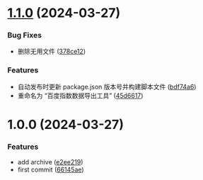 # [1.1.0](https://github.com/siaikin/baidu-index-export/compare/v1.0.0...v1.1.0) (2024-03-27)


### Bug Fixes

* 删除无用文件 ([378ce12](https://github.com/siaikin/baidu-index-export/commit/378ce12829665d994a1c55badf7c244b58213ddc))


### Features

* 自动发布时更新 package.json 版本号并构建脚本文件 ([bdf74a6](https://github.com/siaikin/baidu-index-export/commit/bdf74a62ea494b8a382f036b7f20598e5f51045b))
* 重命名为 “百度指数数据导出工具” ([45d6617](https://github.com/siaikin/baidu-index-export/commit/45d6617b6afece911d299eee32ab582d65df63bf))

# 1.0.0 (2024-03-27)


### Features

* add archive ([e2ee219](https://github.com/siaikin/baidu-index-export/commit/e2ee219dd562c35acd74ba8cf0617589d4137e52))
* first commit ([66145ae](https://github.com/siaikin/baidu-index-export/commit/66145ae8bc29756cb813947aa85786117f8d10ce))
